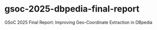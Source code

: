 # gsoc-2025-dbpedia-final-report
GSoC 2025 Final Report: Improving Geo-Coordinate Extraction in DBpedia
